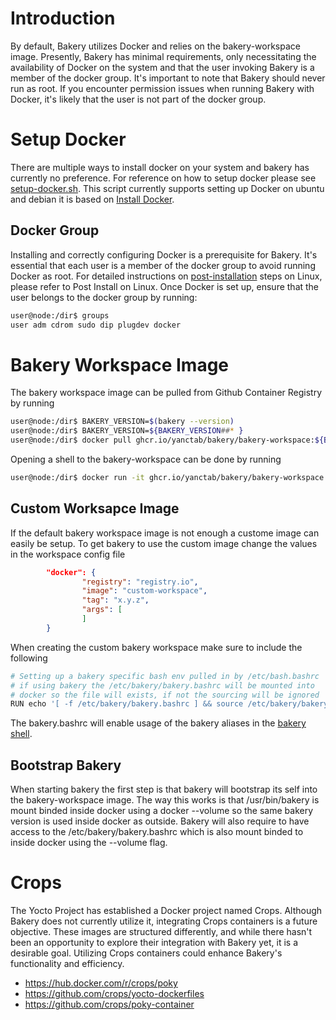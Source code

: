 # Introduction

By default, Bakery utilizes Docker and relies on the bakery-workspace image. Presently, Bakery has minimal requirements, only necessitating the availability of Docker on the system and that the user invoking Bakery is a member of the docker group. It's important to note that Bakery should never run as root. If you encounter permission issues when running Bakery with Docker, it's likely that the user is not part of the docker group.

# Setup Docker

There are multiple ways to install docker on your system and bakery has currently no preference. For reference on how to setup docker please see [setup-docker.sh](https://github.com/yanctab/bakery/blob/main/scripts/setup-docker.sh). This script currently supports setting up Docker on ubuntu and debian it is based on [Install Docker](https://docs.docker.com/engine/install/).

## Docker Group

Installing and correctly configuring Docker is a prerequisite for Bakery. It's essential that each user is a member of the docker group to avoid running Docker as root. For detailed instructions on [post-installation](https://docs.docker.com/engine/install/linux-postinstall/) steps on Linux, please refer to Post Install on Linux. Once Docker is set up, ensure that the user belongs to the docker group by running:


```bash
user@node:/dir$ groups
user adm cdrom sudo dip plugdev docker
```

# Bakery Workspace Image

The bakery workspace image can be pulled from Github Container Registry by running

```bash
user@node:/dir$ BAKERY_VERSION=$(bakery --version)
user@node:/dir$ BAKERY_VERSION=${BAKERY_VERSION##* }
user@node:/dir$ docker pull ghcr.io/yanctab/bakery/bakery-workspace:${BAKERY_VERSION}
```

Opening a shell to the bakery-workspace can be done by running

```bash
user@node:/dir$ docker run -it ghcr.io/yanctab/bakery/bakery-workspace:${BAKERY_VERSION} /bin/bash
```

## Custom Worksapce Image

If the default bakery workspace image is not enough a custome image can easily be setup. To get bakery to use the custom image change the values in the workspace config file

```json
        "docker": {
                "registry": "registry.io",
                "image": "custom-workspace",
                "tag": "x.y.z",
                "args": [
                ]
        }
```

When creating the custom bakery workspace make sure to include the following

```bash
# Setting up a bakery specific bash env pulled in by /etc/bash.bashrc
# if using bakery the /etc/bakery/bakery.bashrc will be mounted into
# docker so the file will exists, if not the sourcing will be ignored
RUN echo '[ -f /etc/bakery/bakery.bashrc ] && source /etc/bakery/bakery.bashrc' >> /etc/bash.bashrc
```

The bakery.bashrc will enable usage of the bakery aliases in the [bakery shell](sub-commands.md).

## Bootstrap Bakery

When starting bakery the first step is that bakery will bootstrap its self into the bakery-workspace image. The way this works is that
/usr/bin/bakery is mount binded inside docker using a docker --volume so the same bakery version is used inside docker as outside.
Bakery will also require to have access to the /etc/bakery/bakery.bashrc which is also mount binded to inside docker using the
--volume flag.



# Crops

The Yocto Project has established a Docker project named Crops. Although Bakery does not currently utilize it, integrating Crops containers is a future objective. These images are structured differently, and while there hasn't been an opportunity to explore their integration with Bakery yet, it is a desirable goal. Utilizing Crops containers could enhance Bakery's functionality and efficiency.

* https://hub.docker.com/r/crops/poky
* https://github.com/crops/yocto-dockerfiles
* https://github.com/crops/poky-container

